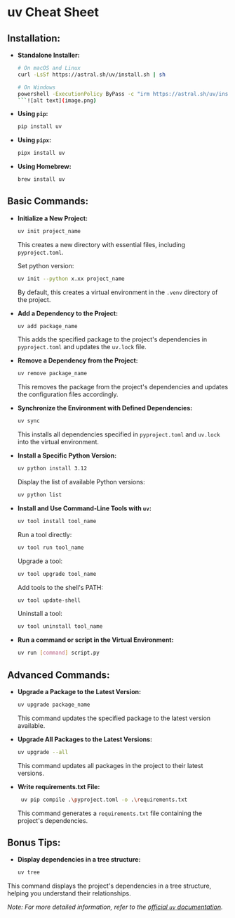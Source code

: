 # uv Cheat Sheet

## **Installation:**

- **Standalone Installer:**

  ```bash
  # On macOS and Linux
  curl -LsSf https://astral.sh/uv/install.sh | sh

  # On Windows
  powershell -ExecutionPolicy ByPass -c "irm https://astral.sh/uv/install.ps1 | iex"
  ```![alt text](image.png)

- **Using `pip`:**

  ```bash
  pip install uv
  ```

- **Using `pipx`:**

  ```bash
  pipx install uv
  ```

- **Using Homebrew:**

  ```bash
  brew install uv
  ```

## **Basic Commands:**

- **Initialize a New Project:**

    ```bash
    uv init project_name
    ```

    This creates a new directory with essential files, including `pyproject.toml`.

    Set python version:

    ```bash
    uv init --python x.xx project_name 
    ```


  By default, this creates a virtual environment in the `.venv` directory of the project.

- **Add a Dependency to the Project:**

  ```bash
  uv add package_name
  ```

  This adds the specified package to the project's dependencies in `pyproject.toml` and updates the `uv.lock` file.

- **Remove a Dependency from the Project:**

  ```bash
  uv remove package_name
  ```

  This removes the package from the project's dependencies and updates the configuration files accordingly.

- **Synchronize the Environment with Defined Dependencies:**

  ```bash
  uv sync
  ```

  This installs all dependencies specified in `pyproject.toml` and `uv.lock` into the virtual environment.

- **Install a Specific Python Version:**

    ```bash
    uv python install 3.12
    ```

    Display the list of available Python versions:

    ```bash
    uv python list
    ```


- **Install and Use Command-Line Tools with `uv`:**

    ```bash
    uv tool install tool_name
    ```

    Run a tool directly:

    ```bash
    uv tool run tool_name
    ```

    Upgrade a tool:

    ```bash
    uv tool upgrade tool_name
    ```

    Add tools to the shell's PATH:

    ```bash
    uv tool update-shell
    ```

    Uninstall a tool:

    ```bash
    uv tool uninstall tool_name
    ```

- **Run a command or script in the Virtual Environment:**
      
    ```bash
    uv run [command] script.py
    ```


## **Advanced Commands:**

- **Upgrade a Package to the Latest Version:**

  ```bash
  uv upgrade package_name
  ```

  This command updates the specified package to the latest version available.

- **Upgrade All Packages to the Latest Versions:**

  ```bash
  uv upgrade --all
  ```

    This command updates all packages in the project to their latest versions.

- **Write requirements.txt File:**

  ```bash
   uv pip compile .\pyproject.toml -o .\requirements.txt
  ```

  This command generates a `requirements.txt` file containing the project's dependencies.

## **Bonus Tips:**

- **Display dependencies in a tree structure:**

    ```bash
    uv tree
    ```

This command displays the project's dependencies in a tree structure, helping you understand their relationships.

*Note: For more detailed information, refer to the [official `uv` documentation](https://docs.astral.sh/uv/).*